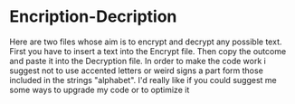 # Encription-Decription
Here are two files whose aim is to encrypt and decrypt any possible text. First you have to insert a text into the Encrypt file. Then copy the outcome and paste it into the Decryption file.
In order to make the code work i suggest not to use accented letters or weird signs a part form those included in the strings "alphabet".
I'd really like if you could suggest me some ways to upgrade my code or to optimize it
